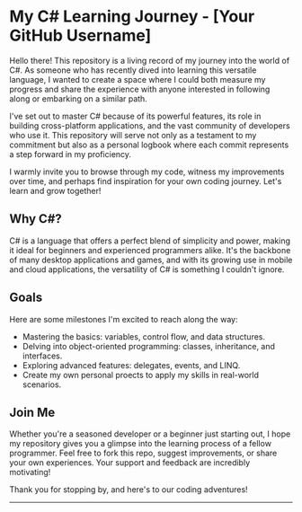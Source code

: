 # My C# Learning Journey - [Your GitHub Username]

Hello there! This repository is a living record of my journey into the world of C#. As someone who has recently dived into learning this versatile language, I wanted to create a space where I could both measure my progress and share the experience with anyone interested in following along or embarking on a similar path.

I've set out to master C# because of its powerful features, its role in building cross-platform applications, and the vast community of developers who use it. This repository will serve not only as a testament to my commitment but also as a personal logbook where each commit represents a step forward in my proficiency.

I warmly invite you to browse through my code, witness my improvements over time, and perhaps find inspiration for your own coding journey. Let's learn and grow together!

## Why C#?

C# is a language that offers a perfect blend of simplicity and power, making it ideal for beginners and experienced programmers alike. It's the backbone of many desktop applications and games, and with its growing use in mobile and cloud applications, the versatility of C# is something I couldn't ignore.

## Goals

Here are some milestones I'm excited to reach along the way:

- Mastering the basics: variables, control flow, and data structures.
- Delving into object-oriented programming: classes, inheritance, and interfaces.
- Exploring advanced features: delegates, events, and LINQ.
- Create my own personal proects to apply my skills in real-world scenarios.

## Join Me

Whether you're a seasoned developer or a beginner just starting out, I hope my repository gives you a glimpse into the learning process of a fellow programmer. Feel free to fork this repo, suggest improvements, or share your own experiences. Your support and feedback are incredibly motivating!

Thank you for stopping by, and here's to our coding adventures!

---
